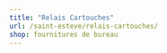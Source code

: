 ```yaml
---
title: "Relais Cartouches"
url: /saint-esteve/relais-cartouches/
shop: fournitures de bureau
---
```

